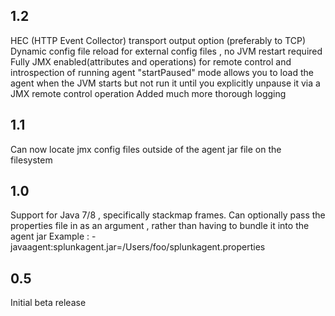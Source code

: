 1.2
---
HEC (HTTP Event Collector) transport output option (preferably to TCP)
Dynamic config file reload for external config files , no JVM restart required
Fully JMX enabled(attributes and operations) for remote control and introspection of running agent
"startPaused" mode allows you to load the agent when the JVM starts but not run it until you explicitly unpause it via a JMX remote control operation
Added much more thorough logging

1.1
---
Can now locate jmx config files outside of the agent jar file on the filesystem

1.0
---
Support for Java 7/8 , specifically stackmap frames.
Can optionally pass the properties file in as an argument , rather than having to bundle it into the agent jar
Example : -javaagent:splunkagent.jar=/Users/foo/splunkagent.properties

0.5
---
Initial beta release
